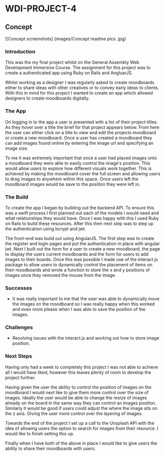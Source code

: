 # WDI-PROJECT-4

## Concept 

![Concept screenshots] (images/Concept readme pics .jpg)

### Introduction

This was the my final project whilst on the General Assembly Web Development Immersive Course. The assignment for this project was to create a authenticated app using Ruby on Rails and AngluarJS.  

Whilst working as a designer I was regularly asked to create moodboards either to share ideas with other creatives or to convey early ideas to clients. With this in mind for this project I wanted to create an app which allowed designers to create moodboards digitally.

### The App

On logging in to the app a user is presented with a list of their project titles. As they hover over a title the brief for that project appears below. From here the user can either click on a title to view and edit the projects moodboard or create a new moodboard. Once a user has created a moodboard they can add images found online by entering the image url and specifying an image size. 

To me it was extremely important that once a user had placed images onto a moodboard they were able to easily control the image's position. This would allow users to explore how different visuals work together. This is achieved by making the moodboard cover the full screen and allowing users to drag images to anywhere within this space. Once users left the moodboard images would be save to the position they were left in. 

### The Build 

To create the app I began by building out the backend API. To ensure this was a swift process I first planned out each of the models I would need and what relationships they would have. Once I was happy with this I used Ruby on Rails to build these resources. After this then next step was to step up the authentication using bcrypt and jwt. 

The front-end was build out using AngularJS. The first step was to create the register and login pages and put the authentication in place with angular jwt. Next I built out the form for a user to create a new moodboard, the page to display the users current moodboards and the form for users to add images to their boards. Once this was possible I made use of the interact.js package to allow users to dynamically control the placement of items on their moodboards and wrote a function to store the x and y positions of images once they removed the mouse from the image. 

### Successes

* It was really important to me that the user was able to dynamically move the images on the moodboard so I was really happy when this worked and even more please when I was able to save the position of the images.   

### Challenges

* Resolving issues with the interact.js and working out how to store image position.  

### Next Steps 

Having only had a week to completely this project I was not able to achieve all I would have liked, however this leaves plenty of room to develop the project further. 

Having given the user the ability to control the position of images on the moodboard I would next like to give them more control over the size of images. Ideally the user would be able to change the resize of images already on the board in the same way they can control an images position. Similarly it would be good if users could adjust the where the image sits on the z axis. Giving the user more control over the layering of images.   

Towards the end of the project I set up a call to the Unsplash API with the idea of allowing users the option to search for images from their resource. I would like to finish setting this up. 

Finally when I have both of the above in place I would like to give users the abitily to share their moodboards with users. 

